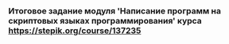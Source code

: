 ### Итоговое задание модуля 'Написание программ на скриптовых языках программирования' курса https://stepik.org/course/137235